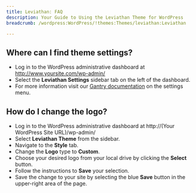 ```yaml
---
title: Leviathan: FAQ
description: Your Guide to Using the Leviathan Theme for WordPress
breadcrumb: /wordpress:WordPress/!themes:Themes/leviathan:Leviathan

---
```


Where can I find theme settings?
-----
* Log in to the WordPress administrative dashboard at http://www.yoursite.com/wp-admin/
* Select the **Leviathan Settings** sidebar tab on the left of the dashboard.
* For more information visit our [Gantry documentation](http://gantry-framework.org/documentation/wordpress/configure/) on the settings menu.

How do I change the logo?
-----

* Log in to the WordPress administrative dashboard at http://(Your WordPress Site URL)/wp-admin/
* Select **Leviathan Theme** from the sidebar.
* Navigate to the **Style** tab.
* Change the **Logo** type to **Custom**.
* Choose your desired logo from your local drive by clicking the **Select** button.
* Follow the instructions to **Save** your selection.
* Save the change to your site by selecting the blue **Save** button in the upper-right area of the page.

[gantry]: http://gantry-framework.org/documentation/wordpress/configure/